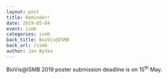 ```yaml
---
layout: post
title: Reminder!
date: 2019-05-04
event: ismb
categories: ismb
back_title: BioVis@ISMB
back_url: /ismb
author: Jan Byška
---
```


BioVis@ISMB 2019 poster submission deadline is on 15<sup>th</sup> May.